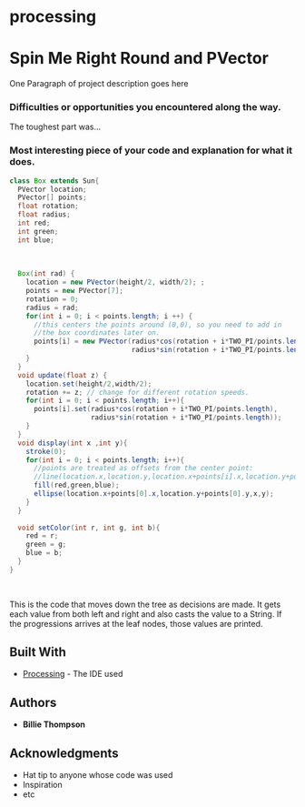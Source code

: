 # processing
# Spin Me Right Round and PVector

One Paragraph of project description goes here

### Difficulties or opportunities you encountered along the way.

The toughest part was...

### Most interesting piece of your code and explanation for what it does.

```Java
class Box extends Sun{
  PVector location;
  PVector[] points;
  float rotation;
  float radius;
  int red; 
  int green; 
  int blue;
  
  
  
  Box(int rad) {
    location = new PVector(height/2, width/2); ;
    points = new PVector[7];
    rotation = 0;
    radius = rad;
    for(int i = 0; i < points.length; i ++) {
      //this centers the points around (0,0), so you need to add in
      //the box coordinates later on.
      points[i] = new PVector(radius*cos(rotation + i*TWO_PI/points.length),
                              radius*sin(rotation + i*TWO_PI/points.length)); 
    }
  }
  void update(float z) {
    location.set(height/2,width/2);
    rotation += z; // change for different rotation speeds.
    for(int i = 0; i < points.length; i++){
      points[i].set(radius*cos(rotation + i*TWO_PI/points.length),
                    radius*sin(rotation + i*TWO_PI/points.length)); 
    }
  }
  void display(int x ,int y){
    stroke(0);
    for(int i = 0; i < points.length; i++){
      //points are treated as offsets from the center point:
      //line(location.x,location.y,location.x+points[i].x,location.y+points[i].y);
      fill(red,green,blue);
      ellipse(location.x+points[0].x,location.y+points[0].y,x,y);
    }
  }
  
  void setColor(int r, int g, int b){
    red = r; 
    green = g; 
    blue = b;
  }
}
  
 
```
This is the code that moves down the tree as decisions are made.  It gets each value from both left and right and also casts the value to a String.  If the progressions arrives at the leaf nodes, those values are printed.
## Built With

* [Processing](https://processing.org/) - The IDE used

## Authors

* **Billie Thompson** 


## Acknowledgments

* Hat tip to anyone whose code was used
* Inspiration
* etc
